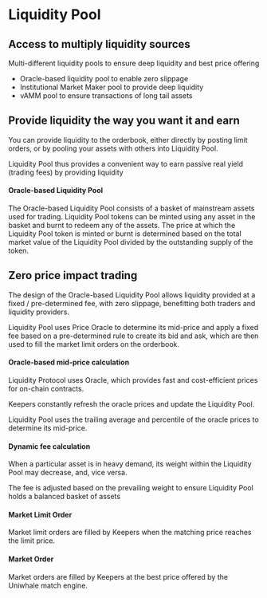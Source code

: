 # Liquidity Pool

## Access to multi**ply liquidity sources**&#x20;

Multi-different liquidity pools to ensure deep liquidity and best price offering

* Oracle-based liquidity pool to enable zero slippage&#x20;
* Institutional Market Maker pool to provide deep liquidity
* vAMM pool to ensure transactions of long tail assets

## Provide liquidity the way you want it and earn

You can provide liquidity to the orderbook, either directly by posting limit orders, or by pooling your assets with others into Liquidity Pool.

Liquidity Pool thus provides a convenient way to earn passive real yield (trading fees) by providing liquidity

#### Oracle-based Liquidity Pool&#x20;

The Oracle-based Liquidity Pool consists of a basket of mainstream assets used for trading. Liquidity Pool tokens can be minted using any asset in the basket and burnt to redeem any of the assets. The price at which the Liquidity Pool token is minted or burnt is determined based on the total market value of the Liquidity Pool divided by the outstanding supply of the token.

## Zero price impact trading

The design of the Oracle-based Liquidity Pool allows liquidity provided at a fixed / pre-determined fee, with zero slippage, benefitting both traders and liquidity providers.

Liquidity Pool uses Price Oracle to determine its mid-price and apply a fixed fee based on a pre-determined rule to create its bid and ask, which are then used to fill the market limit orders on the orderbook.

#### Oracle-based mid-price calculation

Liquidity Protocol uses Oracle, which provides fast and cost-efficient prices for on-chain contracts.

Keepers constantly refresh the oracle prices and update the Liquidity Pool.

Liquidity Pool uses the trailing average and percentile of the oracle prices to determine its mid-price.

#### Dynamic fee calculation

When a particular asset is in heavy demand, its weight within the Liquidity Pool may decrease, and, vice versa.

The fee is adjusted based on the prevailing weight to ensure Liquidity Pool holds a balanced basket of assets

#### Market Limit Order

Market limit orders are filled by Keepers when the matching price reaches the limit price.

#### Market Order

Market orders are filled by Keepers at the best price offered by the Uniwhale match engine.

